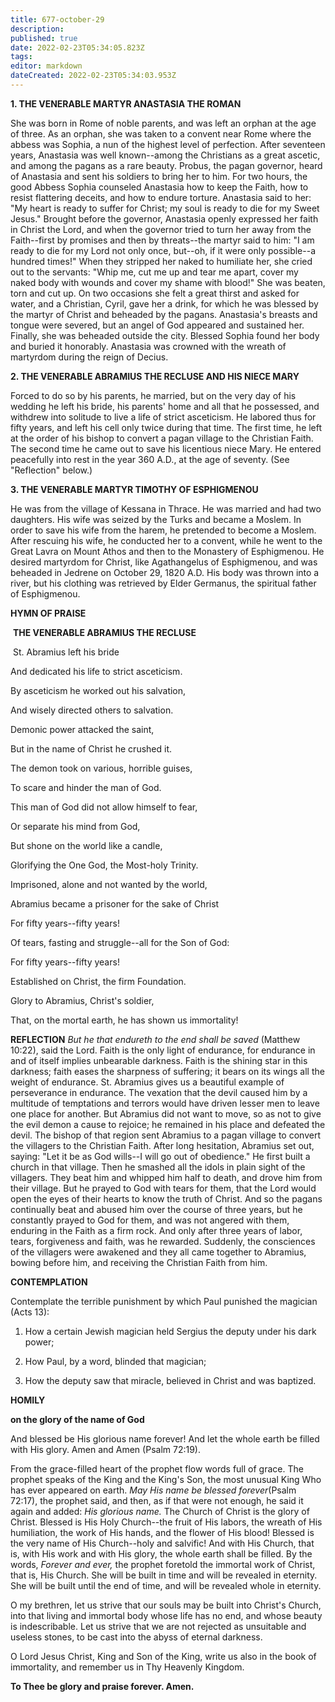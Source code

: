 ```yaml
---
title: 677-october-29
description: 
published: true
date: 2022-02-23T05:34:05.823Z
tags: 
editor: markdown
dateCreated: 2022-02-23T05:34:03.953Z
---
```



**1. THE VENERABLE MARTYR ANASTASIA THE ROMAN**


She was born in Rome of noble parents, and was left an orphan at the age of three. As an orphan, she was taken to a convent near Rome where the abbess was Sophia, a nun of the highest level of perfection. After seventeen years, Anastasia was well known--among the Christians as a great ascetic, and among the pagans as a rare beauty. Probus, the pagan governor, heard of Anastasia and sent his soldiers to bring her to him. For two hours, the good Abbess Sophia counseled Anastasia how to keep the Faith, how to resist flattering deceits, and how to endure torture. Anastasia said to her: "My heart is ready to suffer for Christ; my soul is ready to die for my Sweet Jesus." Brought before the governor, Anastasia openly expressed her faith in Christ the Lord, and when the governor tried to turn her away from the Faith--first by promises and then by threats--the martyr said to him: "I am ready to die for my Lord not only once, but--oh, if it were only possible--a hundred times!" When they stripped her naked to humiliate her, she cried out to the servants: "Whip me, cut me up and tear me apart, cover my naked body with wounds and cover my shame with blood!" She was beaten, torn and cut up. On two occasions she felt a great thirst and asked for water, and a Christian, Cyril, gave her a drink, for which he was blessed by the martyr of Christ and beheaded by the pagans. Anastasia's breasts and tongue were severed, but an angel of God appeared and sustained her. Finally, she was beheaded outside the city. Blessed Sophia found her body and buried it honorably. Anastasia was crowned with the wreath of martyrdom during the reign of Decius.

**2. THE VENERABLE ABRAMIUS THE RECLUSE AND HIS NIECE MARY**

Forced to do so by his parents, he married, but on the very day of his wedding he left his bride, his parents' home and all that he possessed, and withdrew into solitude to live a life of strict asceticism. He labored thus for fifty years, and left his cell only twice during that time. The first time, he left at the order of his bishop to convert a pagan village to the Christian Faith. The second time he came out to save his licentious niece Mary. He entered peacefully into rest in the year 360 A.D., at the age of seventy. (See "Reflection" below.)

**3. THE VENERABLE MARTYR TIMOTHY OF ESPHIGMENOU**

He was from the village of Kessana in Thrace. He was married and had two daughters. His wife was seized by the Turks and became a Moslem. In order to save his wife from the harem, he pretended to become a Moslem. After rescuing his wife, he conducted her to a convent, while he went to the Great Lavra on Mount Athos and then to the Monastery of Esphigmenou. He desired martyrdom for Christ, like Agathangelus of Esphigmenou, and was beheaded in Jedrene on October 29, 1820 A.D. His body was thrown into a river, but his clothing was retrieved by Elder Germanus, the spiritual father of Esphigmenou.



**HYMN OF PRAISE**

 **THE VENERABLE ABRAMIUS THE RECLUSE**

 St. Abramius left his bride

And dedicated his life to strict asceticism.

By asceticism he worked out his salvation,

And wisely directed others to salvation.

Demonic power attacked the saint,

But in the name of Christ he crushed it.

The demon took on various, horrible guises,

To scare and hinder the man of God.

This man of God did not allow himself to fear,

Or separate his mind from God,

But shone on the world like a candle,

Glorifying the One God, the Most-holy Trinity.

Imprisoned, alone and not wanted by the world,

Abramius became a prisoner for the sake of Christ

For fifty years--fifty years!

Of tears, fasting and struggle--all for the Son of God:

For fifty years--fifty years!

Established on Christ, the firm Foundation.

Glory to Abramius, Christ's soldier,

That, on the mortal earth, he has shown us immortality!


**REFLECTION**
*But he that endureth to the end shall be saved* (Matthew 10:22), said the Lord. Faith is the only light of endurance, for endurance in and of itself implies unbearable darkness. Faith is the shining star in this darkness; faith eases the sharpness of suffering; it bears on its wings all the weight of endurance. St. Abramius gives us a beautiful example of perseverance in endurance. The vexation that the devil caused him by a multitude of temptations and terrors would have driven lesser men to leave one place for another. But Abramius did not want to move, so as not to give the evil demon a cause to rejoice; he remained in his place and defeated the devil. The bishop of that region sent Abramius to a pagan village to convert the villagers to the Christian Faith. After long hesitation, Abramius set out, saying: "Let it be as God wills--I will go out of obedience." He first built a church in that village. Then he smashed all the idols in plain sight of the villagers. They beat him and whipped him half to death, and drove him from their village. But he prayed to God with tears for them, that the Lord would open the eyes of their hearts to know the truth of Christ. And so the pagans continually beat and abused him over the course of three years, but he constantly prayed to God for them, and was not angered with them, enduring in the Faith as a firm rock. And only after three years of labor, tears, forgiveness and faith, was he rewarded. Suddenly, the consciences of the villagers were awakened and they all came together to Abramius, bowing before him, and receiving the Christian Faith from him.



**CONTEMPLATION**

Contemplate the terrible punishment by which Paul punished the magician (Acts 13):

1.  How a certain Jewish magician held Sergius the deputy under his dark power;

1.  How Paul, by a word, blinded that magician;

1.  How the deputy saw that miracle, believed in Christ and was baptized.



**HOMILY**

**on the glory of the name of God**

And blessed be His glorious name forever! And let the whole earth be filled with His glory. Amen and Amen (Psalm 72:19).

From the grace-filled heart of the prophet flow words full of grace. The prophet speaks of the King and the King's Son, the most unusual King Who has ever appeared on earth. *May His name be blessed forever*(Psalm 72:17), the prophet said, and then, as if that were not enough, he said it again and added: *His glorious name.* The Church of Christ is the glory of Christ. Blessed is His Holy Church--the fruit of His labors, the wreath of His humiliation, the work of His hands, and the flower of His blood! Blessed is the very name of His Church--holy and salvific! And with His Church, that is, with His work and with His glory, the whole earth shall be filled. By the words, *Forever and ever,* the prophet foretold the immortal work of Christ, that is, His Church. She will be built in time and will be revealed in eternity. She will be built until the end of time, and will be revealed whole in eternity.

O my brethren, let us strive that our souls may be built into Christ's Church, into that living and immortal body whose life has no end, and whose beauty is indescribable. Let us strive that we are not rejected as unsuitable and useless stones, to be cast into the abyss of eternal darkness.

O Lord Jesus Christ, King and Son of the King, write us also in the book of immortality, and remember us in Thy Heavenly Kingdom.

**To Thee be glory and praise forever. Amen.**
